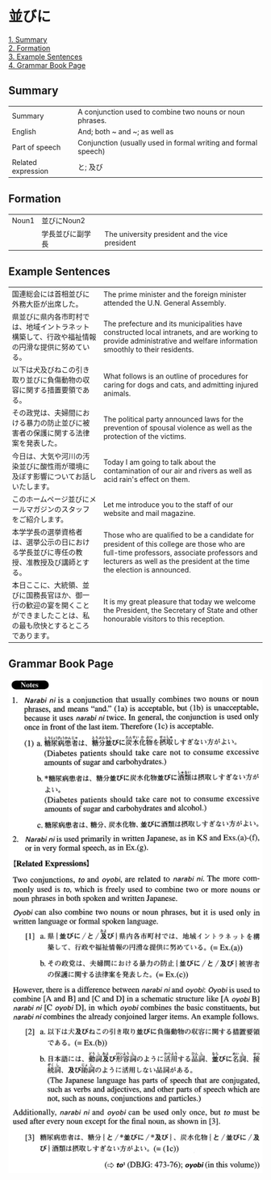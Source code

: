 # 並びに

[1. Summary](#summary)<br>
[2. Formation](#formation)<br>
[3. Example Sentences](#example-sentences)<br>
[4. Grammar Book Page](#grammar-book-page)<br>


## Summary

<table><tr>   <td>Summary</td>   <td>A conjunction used to combine two nouns or noun phrases.</td></tr><tr>   <td>English</td>   <td>And; both ~ and ~; as well as</td></tr><tr>   <td>Part of speech</td>   <td>Conjunction (usually used in formal writing and formal speech)</td></tr><tr>   <td>Related expression</td>   <td>と; 及び</td></tr></table>

## Formation

<table class="table"><tbody><tr class="tr head"><td class="td"><span class="bold">Noun<span class="subscript">1</span></span></td><td class="td"><span class="concept">並びに</span><span>Noun<span class="subscript">2</span></span></td><td class="td"></td></tr><tr class="tr"><td class="td"></td><td class="td"><span>学長</span><span class="concept">並びに</span><span>副学長</span></td><td class="td"><span>The university president and the vice president</span></td></tr></tbody></table>

## Example Sentences

<table><tr>   <td>国連総会には首相並びに外務大臣が出席した。</td>   <td>The prime minister and the foreign minister attended the U.N. General Assembly.</td></tr><tr>   <td>県並びに県内各市町村では、地域イントラネット構築して、行政や福祉情報の円滑な提供に努めている。</td>   <td>The prefecture and its municipalities have constructed local intranets, and are working to provide administrative and welfare information smoothly to their residents.</td></tr><tr>   <td>以下は犬及びねこの引き取り並びに負傷動物の収容に関する措置要領である。</td>   <td>What follows is an outline of procedures for caring for dogs and cats, and admitting injured animals.</td></tr><tr>   <td>その政党は、夫婦間における暴力の防止並びに被害者の保護に関する法律案を発表した。</td>   <td>The political party announced laws for the prevention of spousal violence as well as the protection of the victims.</td></tr><tr>   <td>今日は、大気や河川の汚染並びに酸性雨が環境に及ぼす影響についてお話しいたします。</td>   <td>Today I am going to talk about the contamination of our air and rivers as well as acid rain's effect on them.</td></tr><tr>   <td>このホームページ並びにメールマガジンのスタッフをご紹介します。</td>   <td>Let me introduce you to the staff of our website and mail magazine.</td></tr><tr>   <td>本学学長の選挙資格者は、選挙公示の日における学長並びに専任の教授、准教授及び講師とする。</td>   <td>Those who are qualiﬁed to be a candidate for president of this college are those who are full-time professors, associate professors and lecturers as well as the president at the time the election is announced.</td></tr><tr>   <td>本日ここに、大統領、並びに国務長官ほか、御一行の歓迎の宴を開くことができましたことは、私の最も欣快とするところであります。</td>   <td>It is my great pleasure that today we welcome the President, the Secretary of State and other honourable visitors to this reception.</td></tr></table>

## Grammar Book Page

![](../img/Advanced並びに.png)


